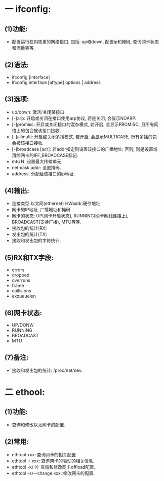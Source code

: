 # 一 ifconfig:
## (1)功能:
- 配置运行在内核里的网络接口, 包括: up和down, 配置ip和掩码, 查询网卡状态和流量等等.

## (2)语法:
- ifconfig [interface]
- ifconfig interface [aftype] options | address

## (3)选项:
- up/down: 激活/关闭某接口.
- [-]arp: 开启或关闭在接口使用arp协议, 若是关闭, 会显示NOARP.
- [-]promisc: 开启或关闭接口的混杂模式, 若开启, 会显示PROMISC, 且所有网络上的包会被该接口接收.
- [-]allmulti: 开启或关闭多播模式, 若开启, 会显示MULTICASE, 所有多播的包会被该接口接收.
- [-]broadcase [adr]: 若addr指定则设置该接口的广播地址; 否则, 则是设置或清除网卡的IFF_BROADCASE标记.
- mtu N: 设置最大传输单元.
- netmask addr: 设置掩码.
- address: 分配给该接口的ip地址.

## (4)输出:
- 连接类型:以太网(ethernet) HWaddr:硬件地址
- 网卡的IP地址, 广播地址和掩码.
- 网卡的状态: UP(网卡开启状态), RUNNING(网卡网线连接上), BROADCAST(支持广播), MTU等等.
- 接收包的统计(RX)
- 发出包的统计(TX)
- 接收和发出包的字符统计.

## (5)RX和TX字段:
- errors
- dropped
- overruns
- frame
- collisions
- exqueuelen

## (6)网卡状态:
- UP/DONW
- RUNNING
- BROADCAST
- MTU

## (7)备注:
- 接收和发出包的统计: /proc/net/dev.

# 二 ethool:
## (1)功能:
- 查询和修改以太网卡的配置.

## (2)常用:
- ethtool xxx: 查询网卡的相关配置.
- ethtool -i xxx: 查询网卡的驱动的相关信息.
- ethtool -k/-K: 查询和修改网卡offload配置.
- ethtool -s/--change xxx: 修改网卡的配置.
